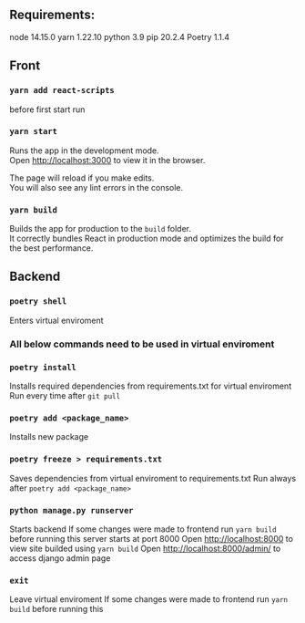 ## Requirements:

node 14.15.0
yarn 1.22.10
python 3.9
pip 20.2.4
Poetry  1.1.4

## Front

### `yarn add react-scripts`
before first start run

### `yarn start`
Runs the app in the development mode.<br />
Open [http://localhost:3000](http://localhost:3000) to view it in the browser.

The page will reload if you make edits.<br />
You will also see any lint errors in the console.

### `yarn build`
Builds the app for production to the `build` folder.<br />
It correctly bundles React in production mode and optimizes the build for the best performance.


## Backend

### `poetry shell`
Enters virtual enviroment

### All below commands need to be used in virtual enviroment

### `poetry install`
Installs required dependencies from requirements.txt for virtual enviroment
Run every time after `git pull`

### `poetry add <package_name>`
Installs new package

### `poetry freeze > requirements.txt`
Saves dependencies from virtual enviroment to requirements.txt
Run always after `poetry add <package_name>`

### `python manage.py runserver`
Starts backend
If some changes were made to frontend run `yarn build` before running this
server starts at port 8000
Open [http://localhost:8000](http://localhost:8000) to view site builded using `yarn build`
Open [http://localhost:8000/admin/](http://localhost:8000/admin/) to access django admin page

### `exit`
Leave virtual enviroment
If some changes were made to frontend run `yarn build` before running this
